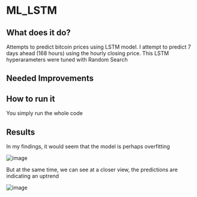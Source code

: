 # ML_LSTM

## What does it do?
Attempts to predict bitcoin prices using LSTM model.
I attempt to predict 7 days ahead (168 hours) using the hourly closing price.
This LSTM hyperarameters were tuned with Random Search

## Needed Improvements

## How to run it
You simply run the whole code

## Results
In my findings, it would seem that the model is perhaps overfitting

![image](https://user-images.githubusercontent.com/25267825/113523754-db6e0700-9577-11eb-8ea2-2b252c493377.png)

But at the same time, we can see at a closer view, the predictions are indicating an uptrend

![image](https://user-images.githubusercontent.com/25267825/113523766-eaed5000-9577-11eb-8784-1253b82a6097.png)

